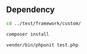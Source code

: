 ## Dependency

~~~sh
cd ../test/framework/custom/

composer install

vendor/bin/phpunit test.php
 ~~~